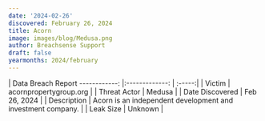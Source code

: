 ```yaml
---
date: '2024-02-26'
discovered: February 26, 2024
title: Acorn
image: images/blog/Medusa.png
author: Breachsense Support
draft: false
yearmonths: 2024/february
---
```



| Data Breach Report
------------:     |:-------------:    | :-----:|
| Victim      | acornpropertygroup.org      | 
| Threat Actor      | Medusa      | 
| Date Discovered      | Feb 26, 2024      | 
| Description      | Acorn is an independent development and investment company.      | 
| Leak Size      | Unknown      | 

